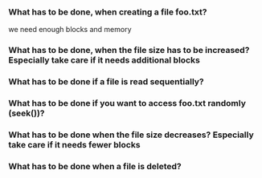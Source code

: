 ### What has to be done, when creating a file foo.txt?
we need enough blocks and memory

### What has to be done, when the file size has to be increased? Especially take care if it needs additional blocks
### What has to be done if a file is read sequentially?
### What has to be done if you want to access foo.txt randomly (seek())?
### What has to be done when the file size decreases? Especially take care if it needs fewer blocks
### What has to be done when a file is deleted?

